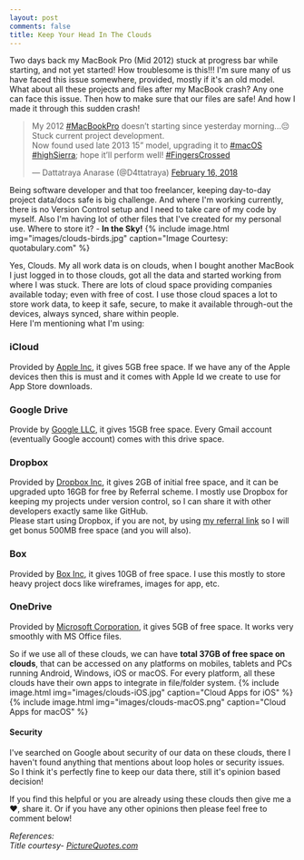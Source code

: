 ```yaml
---
layout: post
comments: false
title: Keep Your Head In The Clouds
---
```


Two days back my MacBook Pro (Mid 2012) stuck at progress bar while starting, and not yet started! How troublesome is this!!! I'm sure many of us have faced this issue somewhere, provided, mostly if it's an old model. What about all these projects and files after my MacBook crash? Any one can face this issue. Then how to make sure that our files are safe! And how I made it through this sudden crash!

<blockquote class="twitter-tweet" data-lang="en"><p lang="en" dir="ltr">My 2012 <a href="https://twitter.com/hashtag/MacBookPro?src=hash&amp;ref_src=twsrc%5Etfw">#MacBookPro</a> doesn’t starting since yesterday morning...😔 Stuck current project development.<br>Now found used late 2013 15” model, upgrading it to <a href="https://twitter.com/hashtag/macOS?src=hash&amp;ref_src=twsrc%5Etfw">#macOS</a> <a href="https://twitter.com/hashtag/highSierra?src=hash&amp;ref_src=twsrc%5Etfw">#highSierra</a>; hope it’ll perform well! <a href="https://twitter.com/hashtag/FingersCrossed?src=hash&amp;ref_src=twsrc%5Etfw">#FingersCrossed</a></p>&mdash; Dattatraya Anarase (@D4ttatraya) <a href="https://twitter.com/D4ttatraya/status/964461619160985600?ref_src=twsrc%5Etfw">February 16, 2018</a></blockquote> <script async src="https://platform.twitter.com/widgets.js" charset="utf-8"></script> 

Being software developer and that too freelancer, keeping day-to-day project data/docs safe is big challenge. And where I'm working currently, there is no Version Control setup and I need to take care of my code by myself. Also I'm having lot of other files that I've created for my personal use. Where to store it? - **In the Sky!**
{% include image.html img="images/clouds-birds.jpg" caption="Image Courtesy: quotabulary.com" %}

Yes, Clouds. My all work data is on clouds, when I bought another MacBook I just logged in to those clouds, got all the data and started working from where I was stuck. There are lots of cloud space providing companies available today; even with free of cost. I use those cloud spaces a lot to store work data, to keep it safe, secure, to make it available through-out the devices, always synced, share within people.  
Here I'm mentioning what I'm using:

### iCloud
Provided by [Apple Inc](https://support.apple.com/en-in/HT201318), it gives 5GB free space. If we have any of the Apple devices then this is must and it comes with Apple Id we create to use for App Store downloads.

### Google Drive
Provide by [Google LLC](https://support.google.com/drive/answer/2375123?co=GENIE.Platform%3DDesktop&hl=en), it gives 15GB free space. Every Gmail account (eventually Google account) comes with this drive space.

### Dropbox
Provided by [Dropbox Inc](https://www.dropbox.com/individual), it gives 2GB of initial free space, and it can be upgraded upto 16GB for free by Referral scheme. I mostly use Dropbox for keeping my projects under version control, so I can share it with other developers exactly same like GitHub.  
Please start using Dropbox, if you are not, by using [my referral link](https://db.tt/BlEqljaQBd) so I will get bonus 500MB free space (and you will also).

### Box
Provided by [Box Inc](https://www.box.com/cloud-storage), it gives 10GB of free space. I use this mostly to store heavy project docs like wireframes, images for app, etc.

### OneDrive
Provided by [Microsoft Corporation](https://onedrive.live.com/about/en-US/plans/), it gives 5GB of free space. It works very smoothly with MS Office files.

So if we use all of these clouds, we can have **total 37GB of free space on clouds**, that can be accessed on any platforms on mobiles, tablets and PCs running Android, Windows, iOS or macOS. For every platform, all these clouds have their own apps to integrate in file/folder system.
{% include image.html img="images/clouds-iOS.jpg" caption="Cloud Apps for iOS" %} {% include image.html img="images/clouds-macOS.png" caption="Cloud Apps for macOS" %}

#### Security
I've searched on Google about security of our data on these clouds, there I haven't found anything that mentions about loop holes or security issues. So I think it's perfectly fine to keep our data there, still it's opinion based decision!

If you find this helpful or you are already using these clouds then give me a ❤️, share it. Or if you have any other opinions then please feel free to comment below!

*References:  
Title courtesy- [PictureQuotes.com](http://www.picturequotes.com/head-in-the-clouds-quote-2-picture-quote-687525)*  
